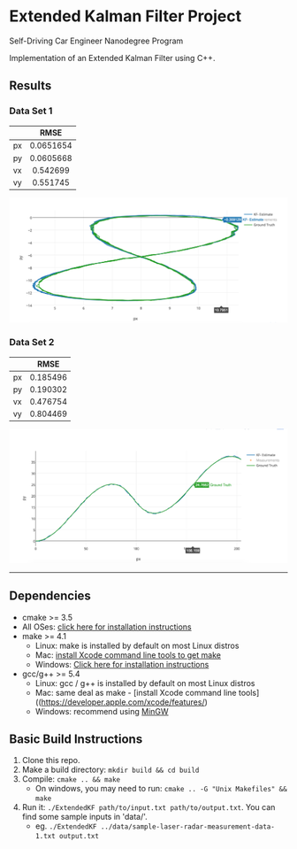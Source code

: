 # Extended Kalman Filter Project
Self-Driving Car Engineer Nanodegree Program

Implementation of an Extended Kalman Filter using C++.

## Results

### Data Set 1
 
|     | RMSE      |
| --- |:---------:| 
| px  | 0.0651654 | 
| py  | 0.0605668 | 
| vx  | 0.542699  | 
| vy  | 0.551745  | 

![Data Set 1](images/data-set-1.png)

### Data Set 2
|     | RMSE      |
| --- |:---------:| 
| px  | 0.185496  | 
| py  | 0.190302  | 
| vx  | 0.476754  | 
| vy  | 0.804469  | 

![Data Set 2](images/data-set-2.png)

---

## Dependencies

* cmake >= 3.5
 * All OSes: [click here for installation instructions](https://cmake.org/install/)
* make >= 4.1
  * Linux: make is installed by default on most Linux distros
  * Mac: [install Xcode command line tools to get make](https://developer.apple.com/xcode/features/)
  * Windows: [Click here for installation instructions](http://gnuwin32.sourceforge.net/packages/make.htm)
* gcc/g++ >= 5.4
  * Linux: gcc / g++ is installed by default on most Linux distros
  * Mac: same deal as make - [install Xcode command line tools]((https://developer.apple.com/xcode/features/)
  * Windows: recommend using [MinGW](http://www.mingw.org/)

## Basic Build Instructions

1. Clone this repo.
2. Make a build directory: `mkdir build && cd build`
3. Compile: `cmake .. && make` 
   * On windows, you may need to run: `cmake .. -G "Unix Makefiles" && make`
4. Run it: `./ExtendedKF path/to/input.txt path/to/output.txt`. You can find
   some sample inputs in 'data/'.
    - eg. `./ExtendedKF ../data/sample-laser-radar-measurement-data-1.txt output.txt`
